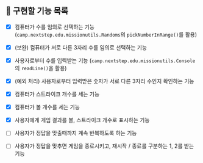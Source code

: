 ## 🚀 구현할 기능 목록

- [x] 컴퓨터가 수를 임의로 선택하는 기능 (`camp.nextstep.edu.missionutils.Randoms`의 `pickNumberInRange()`를 활용)


- [x] (보완) 컴퓨터가 서로 다른 3자리 수를 임의로 선택하는 기능


- [x] 사용자로부터 수를 입력받는 기능 (`camp.nextstep.edu.missionutils.Console`의 `readLine()`을 활용)


- [x] (예외 처리) 사용자로부터 입력받은 숫자가 서로 다른 3자리 수인지 확인하는 기능


- [x] 컴퓨터가 스트라이크 개수를 세는 기능


- [x] 컴퓨터가 볼 개수를 세는 기능


- [x] 사용자에게 게임 결과를 볼, 스트라이크 개수로 표시하는 기능


- [ ] 사용자가 정답을 맞출때까지 계속 반복하도록 하는 기능


- [ ] 사용자가 정답을 맞추면 게임을 종료시키고, 재시작 / 종료를 구분하는 1, 2를 받는 기능